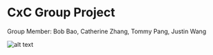 # CxC Group Project
Group Member: Bob Bao, Catherine Zhang, Tommy Pang, Justin Wang

![alt text](https://github.com/DroitInjuste/Intact.CxC.Group.Project/blob/main/UWDSC.png "UW DSC")
